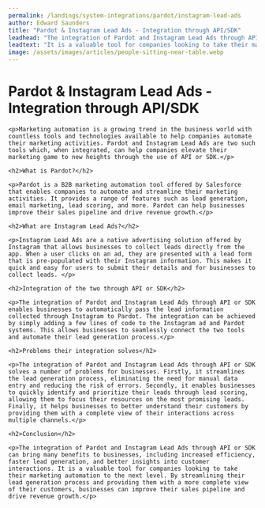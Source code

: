 ```yaml
---
permalink: /landings/system-integrations/pardot/instagram-lead-ads
author: Edward Saunders
title: "Pardot & Instagram Lead Ads - Integration through API/SDK"
leadhead: "The integration of Pardot and Instagram Lead Ads through API or SDK can bring many benefits to businesses, including increased efficiency, faster lead generation, and better insights into customer interactions"
leadtext: "It is a valuable tool for companies looking to take their marketing automation to the next level. By streamlining their lead generation process and providing them with a more complete view of their customers, businesses can improve their sales pipeline and drive revenue growth."
image: /assets/images/articles/people-sitting-near-table.webp
---
```

<div class="arttext">	<h1>Pardot & Instagram Lead Ads - Integration through API/SDK</h1>

	<p>Marketing automation is a growing trend in the business world with countless tools and technologies available to help companies automate their marketing activities. Pardot and Instagram Lead Ads are two such tools which, when integrated, can help companies elevate their marketing game to new heights through the use of API or SDK.</p>

	<h2>What is Pardot?</h2>

	<p>Pardot is a B2B marketing automation tool offered by Salesforce that enables companies to automate and streamline their marketing activities. It provides a range of features such as lead generation, email marketing, lead scoring, and more. Pardot can help businesses improve their sales pipeline and drive revenue growth.</p>

	<h2>What are Instagram Lead Ads?</h2>

	<p>Instagram Lead Ads are a native advertising solution offered by Instagram that allows businesses to collect leads directly from the app. When a user clicks on an ad, they are presented with a lead form that is pre-populated with their Instagram information. This makes it quick and easy for users to submit their details and for businesses to collect leads. </p>

	<h2>Integration of the two through API or SDK</h2>

	<p>The integration of Pardot and Instagram Lead Ads through API or SDK enables businesses to automatically pass the lead information collected through Instagram to Pardot. The integration can be achieved by simply adding a few lines of code to the Instagram ad and Pardot systems. This allows businesses to seamlessly connect the two tools and automate their lead generation process.</p>

	<h2>Problems their integration solves</h2>

	<p>The integration of Pardot and Instagram Lead Ads through API or SDK solves a number of problems for businesses. Firstly, it streamlines the lead generation process, eliminating the need for manual data entry and reducing the risk of errors. Secondly, it enables businesses to quickly identify and prioritize their leads through lead scoring, allowing them to focus their resources on the most promising leads. Finally, it helps businesses to better understand their customers by providing them with a complete view of their interactions across multiple channels.</p>

	<h2>Conclusion</h2>

	<p>The integration of Pardot and Instagram Lead Ads through API or SDK can bring many benefits to businesses, including increased efficiency, faster lead generation, and better insights into customer interactions. It is a valuable tool for companies looking to take their marketing automation to the next level. By streamlining their lead generation process and providing them with a more complete view of their customers, businesses can improve their sales pipeline and drive revenue growth.</p>


</div>
